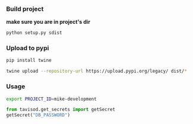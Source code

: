 ### Build project

**make sure you are in project's dir**
```bash
python setup.py sdist
```

### Upload to pypi

```bash
pip install twine
```
```bash
twine upload --repository-url https://upload.pypi.org/legacy/ dist/*
```

### Usage

```bash
export PROJECT_ID=mike-development
```
```py
from tavisod.get_secrets import getSecret
getSecret("DB_PASSWORD")
```
